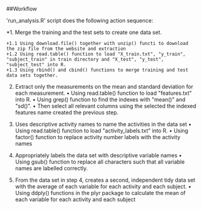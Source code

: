 ##Workflow

'run_analysis.R' script does the following action sequence:

*1. Merge the training and the test sets to create one data set.

	+1.1 Using download.file() together with unzip() functi to download the zip file from the website and extraction
	+1.2 Using read.table() function to load "X_train.txt", "y_train", "subject_train" in train directory and "X_test", "y_test", 		"subject_test" into R.
	+1.3 Using rbind() and cbind() functions to merge training and test data sets together.

2. Extract only the measurements on the mean and standard deviation for each measurement.
	•	Using read.table() function to load "features.txt" into R.
	•	Using grep() function to find the indexes with "mean()" and "sd()".
	•	Then select all relevant columns using the selected the indexed features name created the previous step.
	
3. Uses descriptive activity names to name the activities in the data set
	•	Using read.table() function to load "activity_labels.txt" into R.
	•	Using factor() function to replace activity number labels with the activity names
	
4. Appropriately labels the data set with descriptive variable names
	•	Using gsub() function to replace all characters such that all variable names are labelled correctly.
	
5. From the data set in step 4, creates a second, independent tidy data set with the average of each variable for each activity and each subject.
	•	Using ddply() functions in the plyr package to calculate the mean of each variable for each activity and each subject

